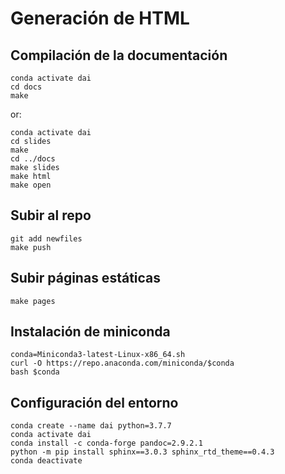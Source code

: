 
# Generación de HTML

## Compilación de la documentación

    conda activate dai
    cd docs
    make

or:

    conda activate dai
    cd slides
    make
    cd ../docs
    make slides
    make html
    make open

## Subir al repo

    git add newfiles
    make push

## Subir páginas estáticas

    make pages

## Instalación de miniconda

    conda=Miniconda3-latest-Linux-x86_64.sh 
    curl -O https://repo.anaconda.com/miniconda/$conda
    bash $conda

## Configuración del entorno

    conda create --name dai python=3.7.7
    conda activate dai
    conda install -c conda-forge pandoc=2.9.2.1
    python -m pip install sphinx==3.0.3 sphinx_rtd_theme==0.4.3
    conda deactivate
